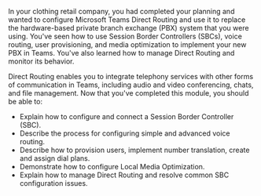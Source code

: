 In your clothing retail company, you had completed your planning and wanted to configure Microsoft Teams Direct Routing and use it to replace the hardware-based private branch exchange (PBX) system that you were using. You've seen how to use Session Border Controllers (SBCs), voice routing, user provisioning, and media optimization to implement your new PBX in Teams. You've also learned how to manage Direct Routing and monitor its behavior.

Direct Routing enables you to integrate telephony services with other forms of communication in Teams, including audio and video conferencing, chats, and file management.
Now that you've completed this module, you should be able to:

- Explain how to configure and connect a Session Border Controller (SBC).
- Describe the process for configuring simple and advanced voice routing.
- Describe how to provision users, implement number translation, create and assign dial plans.
- Demonstrate how to configure Local Media Optimization.
- Explain how to manage Direct Routing and resolve common SBC configuration issues.
